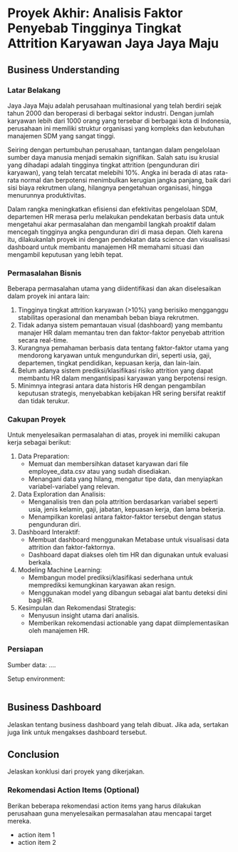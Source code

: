 # Proyek Akhir: Analisis Faktor Penyebab Tingginya Tingkat Attrition Karyawan Jaya Jaya Maju

## Business Understanding

### Latar Belakang

Jaya Jaya Maju adalah perusahaan multinasional yang telah berdiri sejak tahun 2000 dan beroperasi di berbagai sektor industri. Dengan jumlah karyawan lebih dari 1000 orang yang tersebar di berbagai kota di Indonesia, perusahaan ini memiliki struktur organisasi yang kompleks dan kebutuhan manajemen SDM yang sangat tinggi.

Seiring dengan pertumbuhan perusahaan, tantangan dalam pengelolaan sumber daya manusia menjadi semakin signifikan. Salah satu isu krusial yang dihadapi adalah tingginya tingkat attrition (pengunduran diri karyawan), yang telah tercatat melebihi 10%. Angka ini berada di atas rata-rata normal dan berpotensi menimbulkan kerugian jangka panjang, baik dari sisi biaya rekrutmen ulang, hilangnya pengetahuan organisasi, hingga menurunnya produktivitas.

Dalam rangka meningkatkan efisiensi dan efektivitas pengelolaan SDM, departemen HR merasa perlu melakukan pendekatan berbasis data untuk mengetahui akar permasalahan dan mengambil langkah proaktif dalam mencegah tingginya angka pengunduran diri di masa depan. Oleh karena itu, dilakukanlah proyek ini dengan pendekatan data science dan visualisasi dashboard untuk membantu manajemen HR memahami situasi dan mengambil keputusan yang lebih tepat.

### Permasalahan Bisnis

Beberapa permasalahan utama yang diidentifikasi dan akan diselesaikan dalam proyek ini antara lain:

1. Tingginya tingkat attrition karyawan (>10%) yang berisiko mengganggu stabilitas operasional dan menambah beban biaya rekrutmen.
2. Tidak adanya sistem pemantauan visual (dashboard) yang membantu manajer HR dalam memantau tren dan faktor-faktor penyebab attrition secara real-time.
3. Kurangnya pemahaman berbasis data tentang faktor-faktor utama yang mendorong karyawan untuk mengundurkan diri, seperti usia, gaji, departemen, tingkat pendidikan, kepuasan kerja, dan lain-lain.
4. Belum adanya sistem prediksi/klasifikasi risiko attrition yang dapat membantu HR dalam mengantisipasi karyawan yang berpotensi resign.
5. Minimnya integrasi antara data historis HR dengan pengambilan keputusan strategis, menyebabkan kebijakan HR sering bersifat reaktif dan tidak terukur.

### Cakupan Proyek

Untuk menyelesaikan permasalahan di atas, proyek ini memiliki cakupan kerja sebagai berikut:

1. Data Preparation:
   - Memuat dan membersihkan dataset karyawan dari file employee_data.csv atau yang sudah disediakan.
   - Menangani data yang hilang, mengatur tipe data, dan menyiapkan variabel-variabel yang relevan.
2. Data Exploration dan Analisis:
   - Menganalisis tren dan pola attrition berdasarkan variabel seperti usia, jenis kelamin, gaji, jabatan, kepuasan kerja, dan lama bekerja.
   - Menampilkan korelasi antara faktor-faktor tersebut dengan status pengunduran diri.
3. Dashboard Interaktif:
   - Membuat dashboard menggunakan Metabase untuk visualisasi data attrition dan faktor-faktornya.
   - Dashboard dapat diakses oleh tim HR dan digunakan untuk evaluasi berkala.
4. Modeling Machine Learning:
   - Membangun model prediksi/klasifikasi sederhana untuk memprediksi kemungkinan karyawan akan resign.
   - Menggunakan model yang dibangun sebagai alat bantu deteksi dini bagi HR.
5. Kesimpulan dan Rekomendasi Strategis:
   - Menyusun insight utama dari analisis.
   - Memberikan rekomendasi actionable yang dapat diimplementasikan oleh manajemen HR.

### Persiapan

Sumber data: ....

Setup environment:

```bash

```

## Business Dashboard

Jelaskan tentang business dashboard yang telah dibuat. Jika ada, sertakan juga link untuk mengakses dashboard tersebut.

## Conclusion

Jelaskan konklusi dari proyek yang dikerjakan.

### Rekomendasi Action Items (Optional)

Berikan beberapa rekomendasi action items yang harus dilakukan perusahaan guna menyelesaikan permasalahan atau mencapai target mereka.

- action item 1
- action item 2
